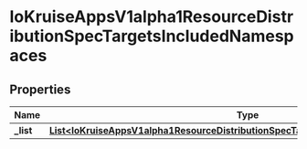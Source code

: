 
# IoKruiseAppsV1alpha1ResourceDistributionSpecTargetsIncludedNamespaces

## Properties
Name | Type | Description | Notes
------------ | ------------- | ------------- | -------------
**_list** | [**List&lt;IoKruiseAppsV1alpha1ResourceDistributionSpecTargetsExcludedNamespacesList&gt;**](IoKruiseAppsV1alpha1ResourceDistributionSpecTargetsExcludedNamespacesList.md) |  |  [optional]



